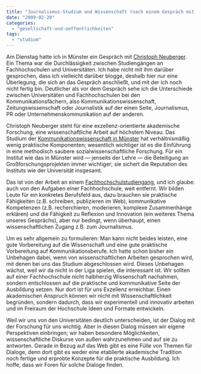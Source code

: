 ```yaml
---
title: "Journalismus-Studium und Wissenschaft (nach einem Gespräch mit Christoph Neuberger)"
date: "2009-02-20"
categories: 
  - "gesellschaft-und-oeffentlichkeiten"
tags: 
  - "studium"
---
```


Am Dienstag hatte ich in Münster ein Gespräch mit [Christoph Neuberger](http://egora.uni-muenster.de/ifk/personen/christophneuberger.shtml "IfK – WWU Münster: Christoph Neuberger"). Ein Thema war die Durchlässigkeit zwischen Studiengängen an Fachhochschulen und Universitäten. Ich habe nicht mit ihm darüber gesprochen, dass ich vielleicht darüber blogge, deshalb hier nur eine Überlegung, die sich an das Gespräch anschließt, und mit der ich noch nicht fertig bin. Deutlicher als vor dem Gespräch sehe ich die Unterschiede zwischen Universitäten und Fachhochschulen bei den Kommunikationsfächern, also Kommunikationswissenschaft, Zeitungswissenschaft oder Journalistik auf der einen Seite, Journalismus, PR oder Unternehmenskommunikation auf der anderen.

Christoph Neuberger steht für eine exzellenz-orientierte akademische Forschung, eine wissenschaftliche Arbeit auf höchstem Niveau. Das Studium der [Kommunikationswissenschaft in Münster](http://egora.uni-muenster.de/ifk/ "IfK – WWU Münster") hat verhältnismäßig wenig praktische Komponenten; wesentlich wichtiger ist es die Einführung in eine methodisch saubere sozialwissenschaftliche Forschung. Für ein Institut wie das in Münster wird — jenseits der Lehre — die Beteiligung an Großforschungsprojekten immer wichtiger; sie sichert die Reputation des Instituts wie der Universität insgesamt.

Das ist von der Arbeit an einem [Fachhochschulstudiengang](http://www.fh-joanneum.at/aw/home/Studienangebot/fachbereich_internationale_wirtschaft/~czf/jpr/?lan=de "FH Joanneum: Studiengang Journalismus und PR"), und ich glaube: auch von den Aufgaben einer Fachhochschule, weit entfernt. Wir bilden Leute für ein konkretes Berufsfeld aus, dazu brauchen sie praktische Fähigkeiten (z.B. schreiben, publizieren im Web), kommunikative Kompetenzen (z.B. recherchieren, moderieren, komplexe Zusammenhänge erklären) und die Fähigkeit zu Reflexion und Innovation (ein weiteres Thema unseres Gesprächs), aber nur bedingt, wenn überhaupt, einen wissenschaftlichen Zugang z.B. zum Journalismus.

Um es sehr allgemein zu formulieren: Man kann nicht beides leisten, eine gute Vorbereitung auf die Wissenschaft und eine gute praktische Vorbereitung auf Kommunikationsberufe. Ich hatte schon bisher ein Unbehagen dabei, wenn von wissenschaftlichen Arbeiten gesprochen wird, mit denen bei uns das Studium abgeschlossen wird. Dieses Unbehagen wächst, weil wir da nicht in der Liga spielen, die interessant ist. Wir sollten auf einer Fachhochschule nicht halbherzig Wissenschaft nachahmen, sondern entschlossen auf die praktische und kommunikative Seite der Ausbildung setzen. Nur dort ist für uns Exzellenz erreichbar. Einen akademischen Anspruch können wir nicht mit Wissenschaftlichkeit begründen, sondern dadurch, dass wir experimentell und innovativ arbeiten und im Freiraum der Hochschule Ideen und Formate entwickeln.

Weil wir uns von den Universitäten deutlich unterscheiden, ist der Dialog mit der Forschung für uns wichtig. Aber in diesen Dialog müssen wir eigene Perspektiven einbringen; wir haben besondere Möglichkeiten, wissenschaftliche Diskurse von außen wahrzunehmen und auf sie zu antworten. Gerade in Bezug auf das Web gibt es eine Fülle von Themen für Dialoge, denn dort gibt es weder eine etablierte akademische Tradition noch fertige und erprobte Konzepte für die praktische Ausbildung. Ich hoffe, dass wir Foren für solche Dialoge finden.
